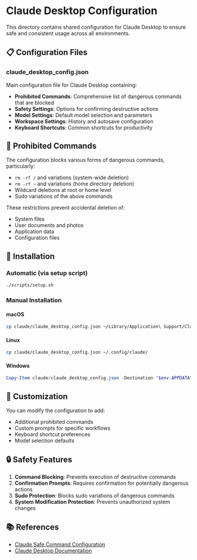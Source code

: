 # Claude Desktop Configuration

This directory contains shared configuration for Claude Desktop to ensure safe and consistent usage across all environments.

## 📋 Configuration Files

### claude_desktop_config.json
Main configuration file for Claude Desktop containing:
- **Prohibited Commands**: Comprehensive list of dangerous commands that are blocked
- **Safety Settings**: Options for confirming destructive actions
- **Model Settings**: Default model selection and parameters
- **Workspace Settings**: History and autosave configuration
- **Keyboard Shortcuts**: Common shortcuts for productivity

## 🚨 Prohibited Commands

The configuration blocks various forms of dangerous commands, particularly:
- `rm -rf /` and variations (system-wide deletion)
- `rm -rf ~` and variations (home directory deletion)
- Wildcard deletions at root or home level
- Sudo variations of the above commands

These restrictions prevent accidental deletion of:
- System files
- User documents and photos
- Application data
- Configuration files

## 🔧 Installation

### Automatic (via setup script)
```bash
./scripts/setup.sh
```

### Manual Installation

#### macOS
```bash
cp claude/claude_desktop_config.json ~/Library/Application\ Support/Claude/
```

#### Linux
```bash
cp claude/claude_desktop_config.json ~/.config/claude/
```

#### Windows
```powershell
Copy-Item claude/claude_desktop_config.json -Destination "$env:APPDATA\Claude\"
```

## 📝 Customization

You can modify the configuration to add:
- Additional prohibited commands
- Custom prompts for specific workflows
- Keyboard shortcut preferences
- Model selection defaults

## 🔒 Safety Features

1. **Command Blocking**: Prevents execution of destructive commands
2. **Confirmation Prompts**: Requires confirmation for potentially dangerous actions
3. **Sudo Protection**: Blocks sudo variations of dangerous commands
4. **System Modification Protection**: Prevents unauthorized system changes

## 📚 References

- [Claude Safe Command Configuration](https://zenn.dev/taiyogakuse/articles/claude-safe-command)
- [Claude Desktop Documentation](https://docs.anthropic.com/claude/docs/claude-desktop)